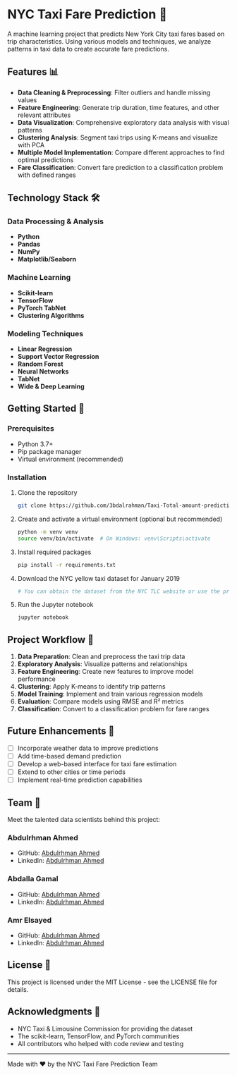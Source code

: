 # NYC Taxi Fare Prediction 🚕

A machine learning project that predicts New York City taxi fares based on trip characteristics. Using various models and techniques, we analyze patterns in taxi data to create accurate fare predictions.

## Features 📊

- **Data Cleaning & Preprocessing**: Filter outliers and handle missing values
- **Feature Engineering**: Generate trip duration, time features, and other relevant attributes
- **Data Visualization**: Comprehensive exploratory data analysis with visual patterns
- **Clustering Analysis**: Segment taxi trips using K-means and visualize with PCA
- **Multiple Model Implementation**: Compare different approaches to find optimal predictions
- **Fare Classification**: Convert fare prediction to a classification problem with defined ranges

## Technology Stack 🛠️

### Data Processing & Analysis

- **Python**
- **Pandas**
- **NumPy**
- **Matplotlib/Seaborn**

### Machine Learning

- **Scikit-learn**
- **TensorFlow**
- **PyTorch TabNet**
- **Clustering Algorithms**

### Modeling Techniques

- **Linear Regression**
- **Support Vector Regression**
- **Random Forest**
- **Neural Networks**
- **TabNet**
- **Wide & Deep Learning**

## Getting Started 🚀

### Prerequisites

- Python 3.7+
- Pip package manager
- Virtual environment (recommended)

### Installation

1. Clone the repository

   ```bash
   git clone https://github.com/3bdalrahman/Taxi-Total-amount-prediction.git
   ```

2. Create and activate a virtual environment (optional but recommended)

   ```bash
   python -m venv venv
   source venv/bin/activate  # On Windows: venv\Scripts\activate
   ```

3. Install required packages

   ```bash
   pip install -r requirements.txt
   ```

4. Download the NYC yellow taxi dataset for January 2019

   ```bash
   # You can obtain the dataset from the NYC TLC website or use the provided link in the notebook
   ```

5. Run the Jupyter notebook

   ```bash
   jupyter notebook
   ```

## Project Workflow 📝

1. **Data Preparation**: Clean and preprocess the taxi trip data
2. **Exploratory Analysis**: Visualize patterns and relationships
3. **Feature Engineering**: Create new features to improve model performance
4. **Clustering**: Apply K-means to identify trip patterns
5. **Model Training**: Implement and train various regression models
6. **Evaluation**: Compare models using RMSE and R² metrics
7. **Classification**: Convert to a classification problem for fare ranges

## Future Enhancements 🔮

- [ ] Incorporate weather data to improve predictions
- [ ] Add time-based demand prediction
- [ ] Develop a web-based interface for taxi fare estimation
- [ ] Extend to other cities or time periods
- [ ] Implement real-time prediction capabilities

## Team 👥

Meet the talented data scientists behind this project:

### Abdulrhman Ahmed

- GitHub: [Abdulrhman Ahmed](https://github.com/3bdalrahman)
- LinkedIn: [Abdulrhman Ahmed](https://www.linkedin.com/in/abdulrhman-ahmed03/)

### Abdalla Gamal
- GitHub: [Abdulrhman Ahmed](https://github.com/3bdalrahman)
- LinkedIn: [Abdulrhman Ahmed](https://www.linkedin.com/in/abdulrhman-ahmed03/)

### Amr Elsayed
- GitHub: [Abdulrhman Ahmed](https://github.com/3bdalrahman)
- LinkedIn: [Abdulrhman Ahmed](https://www.linkedin.com/in/abdulrhman-ahmed03/)


## License 📄

This project is licensed under the MIT License - see the LICENSE file for details.

## Acknowledgments 🙏

- NYC Taxi & Limousine Commission for providing the dataset
- The scikit-learn, TensorFlow, and PyTorch communities
- All contributors who helped with code review and testing

---

Made with ❤️ by the NYC Taxi Fare Prediction Team
